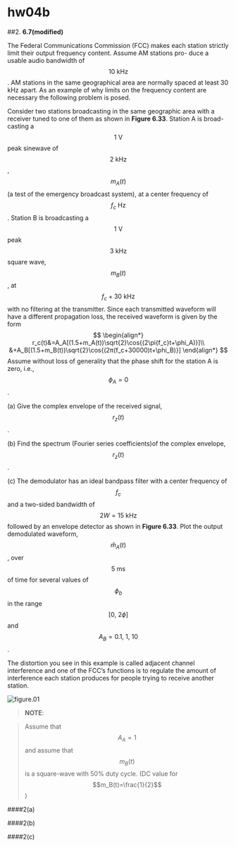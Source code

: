# hw04b

##2.
**6.7(modified)**

The Federal Communications Commission (FCC) makes each station strictly limit their output frequency content. Assume AM stations pro- duce a usable audio bandwidth of $$10\:\text{kHz}$$. AM stations in the same geographical area are normally spaced at least 30 kHz apart. As an example of why limits on the frequency content are necessary the following problem is posed.

Consider two stations broadcasting in the same geographic area with a receiver tuned to one of them as shown in **Figure 6.33**. Station A is broad- casting a $$1\:\text{V}$$ peak sinewave of $$2\:\text{kHz}$$, $$m_A(t)$$ (a test of the emergency broadcast system), at a center frequency of $$f_c\:\text{Hz}$$. Station B is broadcasting a $$1\:\text{V}$$ peak $$3\:\text{kHz}$$ square wave, $$m_B(t)$$, at $$f_c+30\:\text{kHz}$$ with no filtering at the transmitter. Since each transmitted waveform will have a different propagation loss, the received waveform is given by the form
$$
\begin{align*}
r_c(t)&=A_A[(1.5+m_A(t))\sqrt{2}\cos{(2\pi{f_c}t+\phi_A)}]\\
&+A_B[(1.5+m_B(t))\sqrt{2}\cos{(2π(f_c+30000)t+\phi_B)}]
\end{align*}
$$
Assume without loss of generality that the phase shift for the station A is zero, i.e., $$\phi_A=0$$.

(a) Give the complex envelope of the received signal, $$r_z(t)$$.

(b) Find the spectrum (Fourier series coefficients)of the complex envelope, $$r_z(t)$$.

(c) The demodulator has an ideal bandpass filter with a center frequency of $$f_c$$ and a two-sided bandwidth of $$2W=15\:\text{kHz}$$ followed by an envelope detector as shown in **Figure 6.33**. Plot the output demodulated waveform, $$\hat{m}_A(t)$$, over $$5\:\text{ms}$$ of time for several values of $$\phi_b$$ in the range $$[0,\:2\phi]$$ and $$A_B=0.1,\:1,\:10$$.

The distortion you see in this example is called adjacent channel interference and one of the FCC’s functions is to regulate the amount of interference each station produces for people trying to receive another station.

![figure.01](hw04/hw04-fig01.png)
> **NOTE**:

> Assume that $$A_A=1$$ and assume that $$m_B(t)$$ is a square-wave with 50% duty cycle. (DC value for $$m_B(t)=\frac{1}{2}$$)


####2(a)


####2(b)


####2(c)
